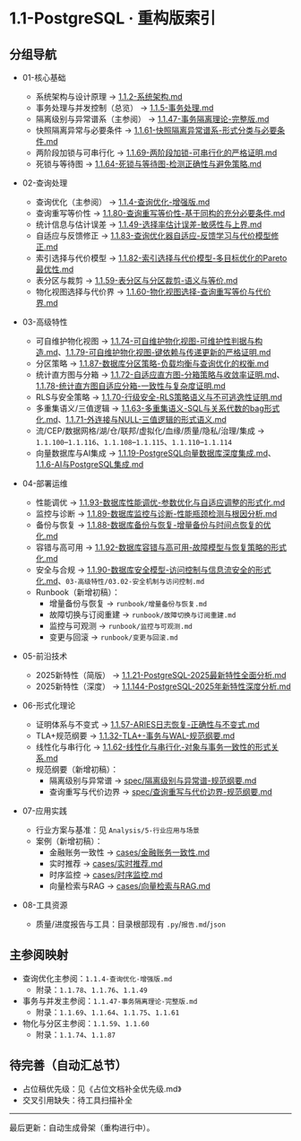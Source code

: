 # 1.1-PostgreSQL · 重构版索引

## 分组导航

- 01-核心基础
  - 系统架构与设计原理 → [1.1.2-系统架构.md](../1.1.2-系统架构.md)
  - 事务处理与并发控制（总览） → [1.1.5-事务处理.md](../1.1.5-事务处理.md)
  - 隔离级别与异常谱系（主参阅） → [1.1.47-事务隔离理论-完整版.md](../1.1.47-事务隔离理论-完整版.md)
  - 快照隔离异常与必要条件 → [1.1.61-快照隔离异常谱系-形式分类与必要条件.md](../1.1.61-快照隔离异常谱系-形式分类与必要条件.md)
  - 两阶段加锁与可串行化 → [1.1.69-两阶段加锁-可串行化的严格证明.md](../1.1.69-两阶段加锁-可串行化的严格证明.md)
  - 死锁与等待图 → [1.1.64-死锁与等待图-检测正确性与避免策略.md](../1.1.64-死锁与等待图-检测正确性与避免策略.md)

- 02-查询处理
  - 查询优化（主参阅） → [1.1.4-查询优化-增强版.md](../1.1.4-查询优化-增强版.md)
  - 查询重写等价性 → [1.1.80-查询重写等价性-基于同构的充分必要条件.md](../1.1.80-查询重写等价性-基于同构的充分必要条件.md)
  - 统计信息与估计误差 → [1.1.49-选择率估计误差-敏感性与上界.md](../1.1.49-选择率估计误差-敏感性与上界.md)
  - 自适应与反馈修正 → [1.1.83-查询优化器自适应-反馈学习与代价模型修正.md](../1.1.83-查询优化器自适应-反馈学习与代价模型修正.md)
  - 索引选择与代价模型 → [1.1.82-索引选择与代价模型-多目标优化的Pareto最优性.md](../1.1.82-索引选择与代价模型-多目标优化的Pareto最优性.md)
  - 表分区与裁剪 → [1.1.59-表分区与分区裁剪-语义与等价.md](../1.1.59-表分区与分区裁剪-语义与等价.md)
  - 物化视图选择与代价界 → [1.1.60-物化视图选择-查询重写等价与代价界.md](../1.1.60-物化视图选择-查询重写等价与代价界.md)

- 03-高级特性
  - 可自维护物化视图 → [1.1.74-可自维护物化视图-可维护性判据与构造.md](../1.1.74-可自维护物化视图-可维护性判据与构造.md)、[1.1.79-可自维护物化视图-键依赖与传递更新的严格证明.md](../1.1.79-可自维护物化视图-键依赖与传递更新的严格证明.md)
  - 分区策略 → [1.1.87-数据库分区策略-负载均衡与查询优化的权衡.md](../1.1.87-数据库分区策略-负载均衡与查询优化的权衡.md)
  - 统计直方图与分箱 → [1.1.72-自适应直方图-分箱策略与收敛率证明.md](../1.1.72-自适应直方图-分箱策略与收敛率证明.md)、[1.1.78-统计直方图自适应分箱-一致性与复杂度证明.md](../1.1.78-统计直方图自适应分箱-一致性与复杂度证明.md)
  - RLS与安全策略 → [1.1.70-行级安全-RLS策略语义与不可逃逸性证明.md](../1.1.70-行级安全-RLS策略语义与不可逃逸性证明.md)
  - 多重集语义/三值逻辑 → [1.1.63-多重集语义-SQL与关系代数的bag形式化.md](../1.1.63-多重集语义-SQL与关系代数的bag形式化.md)、[1.1.71-外连接与NULL-三值逻辑的形式语义.md](../1.1.71-外连接与NULL-三值逻辑的形式语义.md)
  - 流/CEP/数据网格/湖/仓/联邦/虚拟化/血缘/质量/隐私/治理/集成 → `1.1.100`–`1.1.116`、`1.1.108`–`1.1.115`、`1.1.110`–`1.1.114`
  - 向量数据库与AI集成 → [1.1.19-PostgreSQL向量数据库深度集成.md](../1.1.19-PostgreSQL向量数据库深度集成.md)、[1.1.6-AI与PostgreSQL集成.md](../1.1.6-AI与PostgreSQL集成.md)

- 04-部署运维
  - 性能调优 → [1.1.93-数据库性能调优-参数优化与自适应调整的形式化.md](../1.1.93-数据库性能调优-参数优化与自适应调整的形式化.md)
  - 监控与诊断 → [1.1.89-数据库监控与诊断-性能瓶颈检测与根因分析.md](../1.1.89-数据库监控与诊断-性能瓶颈检测与根因分析.md)
  - 备份与恢复 → [1.1.88-数据库备份与恢复-增量备份与时间点恢复的优化.md](../1.1.88-数据库备份与恢复-增量备份与时间点恢复的优化.md)
  - 容错与高可用 → [1.1.92-数据库容错与高可用-故障模型与恢复策略的形式化.md](../1.1.92-数据库容错与高可用-故障模型与恢复策略的形式化.md)
  - 安全与合规 → [1.1.90-数据库安全模型-访问控制与信息流安全的形式化.md](../1.1.90-数据库安全模型-访问控制与信息流安全的形式化.md)、`03-高级特性/03.02-安全机制与访问控制.md`
  - Runbook（新增初稿）：
    - 增量备份与恢复 → `runbook/增量备份与恢复.md`
    - 故障切换与订阅重建 → `runbook/故障切换与订阅重建.md`
    - 监控与可观测 → `runbook/监控与可观测.md`
    - 变更与回滚 → `runbook/变更与回滚.md`

- 05-前沿技术
  - 2025新特性（简版） → [1.1.21-PostgreSQL-2025最新特性全面分析.md](../1.1.21-PostgreSQL-2025最新特性全面分析.md)
  - 2025新特性（深度） → [1.1.144-PostgreSQL-2025年新特性深度分析.md](../1.1.144-PostgreSQL-2025年新特性深度分析.md)

- 06-形式化理论
  - 证明体系与不变式 → [1.1.57-ARIES日志恢复-正确性与不变式.md](../1.1.57-ARIES日志恢复-正确性与不变式.md)
  - TLA+规范纲要 → [1.1.32-TLA+-事务与WAL-规范纲要.md](../1.1.32-TLA+-事务与WAL-规范纲要.md)
  - 线性化与串行化 → [1.1.62-线性化与串行化-对象与事务一致性的形式关系.md](../1.1.62-线性化与串行化-对象与事务一致性的形式关系.md)
  - 规范纲要（新增初稿）：
    - 隔离级别与异常谱 → [spec/隔离级别与异常谱-规范纲要.md](../spec/隔离级别与异常谱-规范纲要.md)
    - 查询重写与代价边界 → [spec/查询重写与代价边界-规范纲要.md](../spec/查询重写与代价边界-规范纲要.md)

- 07-应用实践
  - 行业方案与基准：见 `Analysis/5-行业应用与场景`
  - 案例（新增初稿）：
    - 金融账务一致性 → [cases/金融账务一致性.md](../cases/金融账务一致性.md)
    - 实时推荐 → [cases/实时推荐.md](../cases/实时推荐.md)
    - 时序监控 → [cases/时序监控.md](../cases/时序监控.md)
    - 向量检索与RAG → [cases/向量检索与RAG.md](../cases/向量检索与RAG.md)

- 08-工具资源
  - 质量/进度报告与工具：目录根部现有 `.py`/`报告.md`/`json`

## 主参阅映射

- 查询优化主参阅：`1.1.4-查询优化-增强版.md`
  - 附录：`1.1.78`、`1.1.76`、`1.1.49`
- 事务与并发主参阅：`1.1.47-事务隔离理论-完整版.md`
  - 附录：`1.1.69`、`1.1.64`、`1.1.75`、`1.1.61`
- 物化与分区主参阅：`1.1.59`、`1.1.60`
  - 附录：`1.1.74`、`1.1.87`

## 待完善（自动汇总节）

- 占位稿优先级：见《占位文档补全优先级.md》
- 交叉引用缺失：待工具扫描补全

---

最后更新：自动生成骨架（重构进行中）。
